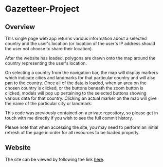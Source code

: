 # Gazetteer-Project
## Overview
This single page web app returns various information about a selected country and the user's location (or location of the user's IP address should the user not choose to share their location).

After the website has loaded, polygons are drawn onto the map around the country representing the user's location. 

On selecting a country from the navigation bar, the map will display markers which indicate cities and landmarks for that particular country and will also pan to the country. Once all of the data is loaded, when an area on the chosen country is clicked, or the buttons beneath the zoom button is clicked, modals will pop up pertaining to the selected buttons showing various data for that country. Clicking an actual marker on the map will give the name of the particular city or landmark.

This code was previously contained on a private repository, so please get in touch with me directly if you wish to see the full commit history.

Please note that when accessing the site, you may need to perform an initial refresh of the page in order for all resources to be loaded properly.
## Website
The site can be viewed by following the link [here](https://francine-blanc.com/Gazetteer-Project/).
